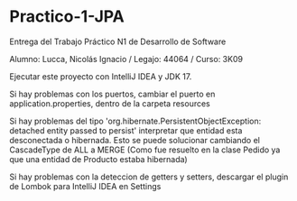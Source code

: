 # Practico-1-JPA

Entrega del Trabajo Práctico N1 de Desarrollo de Software

Alumno: Lucca, Nicolás Ignacio / Legajo: 44064 / Curso: 3K09

Ejecutar este proyecto con IntelliJ IDEA y JDK 17.

Si hay problemas con los puertos, cambiar el puerto en application.properties, dentro de la carpeta resources

Si hay problemas del tipo 'org.hibernate.PersistentObjectException: detached entity passed to persist' interpretar que entidad esta desconectada o hibernada. Esto se puede solucionar cambiando el CascadeType de ALL a MERGE
(Como fue resuelto en la clase Pedido ya que una entidad de Producto estaba hibernada)

Si hay problemas con la deteccion de getters y setters, descargar el plugin de Lombok para IntelliJ IDEA en Settings
